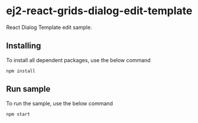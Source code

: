 # ej2-react-grids-dialog-edit-template

React Dialog Template edit sample.

## Installing

To install all dependent packages, use the below command

```
npm install
```

## Run sample

To run the sample, use the below command

```
npm start
```
